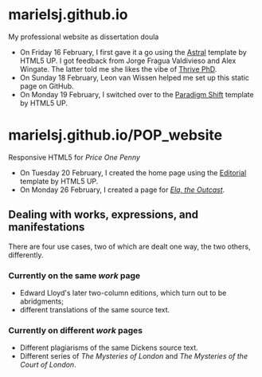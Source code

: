 # marielsj.github.io
My professional website as dissertation doula

* On Friday 16 February, I first gave it a go using the [Astral](https://html5up.net/astral) template by HTML5 UP. I got feedback from Jorge Fragua Valdivieso and Alex Wingate. The latter told me she likes the vibe of [Thrive PhD](https://www.thrive-phd.com/).
* On Sunday 18 February, Leon van Wissen helped me set up this static page on GitHub.
* On Monday 19 February, I switched over to the [Paradigm Shift](https://html5up.net/astral) template by HTML5 UP.

# marielsj.github.io/POP_website
Responsive HTML5 for _Price One Penny_

* On Tuesday 20 February, I created the home page using the [Editorial](https://html5up.net/editorial) template by HTML5 UP.
* On Monday 26 February, I created a page for [_Ela, the Outcast_](http://priceonepenny.info/database/show_title.php?work_id=79).

## Dealing with works, expressions, and manifestations
There are four use cases, two of which are dealt one way, the two others, differently.

### Currently on the same _work_ page

* Edward Lloyd's later two-column editions, which turn out to be abridgments;
* different translations of the same source text.

### Currently on different _work_ pages

* Different plagiarisms of the same Dickens source text.
* Different series of _The Mysteries of London_ and _The Mysteries of the Court of London_.